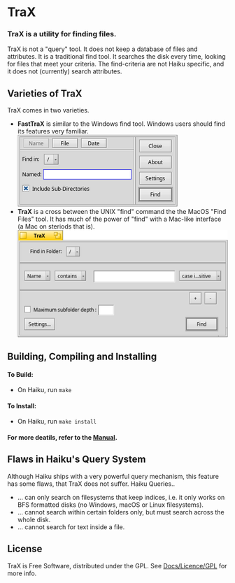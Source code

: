 # TraX
### TraX is a utility for finding files.
TraX is not a "query" tool. It does not keep a database of files and attributes. It is a traditional find tool. It searches the disk every time, looking for files that meet your criteria.
The find-criteria are not Haiku specific, and it does not (currently) search attributes.

## Varieties of TraX
TraX comes in two varieties.
* <b>FastTraX</b> is similar to the Windows find tool. Windows users should find its features very familiar.
![FastTraX](/FastTraX.PNG)
* <b>TraX</b> is a cross between the UNIX "find" command the the MacOS "Find Files" tool. It has much of the power of "find" with a Mac-like interface (a Mac on steriods that is).
![TraX](/TraX.png)

## Building, Compiling and Installing
#### To Build:
* On Haiku, run `make`
#### To Install:
* On Haiku, run `make install`

#### For more deatils, refer to the [Manual](http://htmlpreview.github.io/?https://github.com/HaikuArchives/TraX/master/Docs/Manual.html).

## Flaws in Haiku's Query System
Although Haiku ships with a very powerful query mechanism, this feature has some flaws, that TraX does not suffer.
Haiku Queries..
* ... can only search on filesystems that keep indices, i.e. it only works on BFS formatted disks (no Windows, macOS or Linux filesystems).
* ... cannot search within certain folders only, but must search across the whole disk.
* ... cannot search for text inside a file.

## License
TraX is Free Software, distributed under the GPL.
See [Docs/Licence/GPL](Docs/Licence/GPL) for more info.
